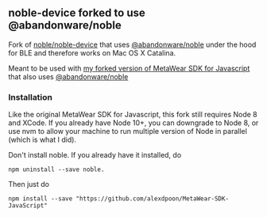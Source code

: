 ## noble-device forked to use @abandonware/noble

Fork of [noble/noble-device](https://github.com/noble/noble-device) that uses [@abandonware/noble](https://github.com/abandonware/noble) under the hood for BLE and therefore works on Mac OS X Catalina.

Meant to be used with [my forked version of MetaWear SDK for Javascript](https://github.com/alexdpoon/MetaWear-SDK-JavaScript) that also uses [@abandonware/noble](https://github.com/abandonware/noble) 

### Installation

Like the original MetaWear SDK for Javascript, this fork still requires Node 8 and XCode. If you already have Node 10+, you can downgrade to Node 8, or use nvm to allow your machine to run multiple version of Node in parallel (which is what I did).

Don't install noble. If you already have it installed, do 

```
npm uninstall --save noble.
```

Then just do 

```
npm install --save "https://github.com/alexdpoon/MetaWear-SDK-JavaScript"
```

